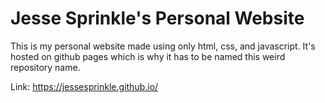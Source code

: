# Jesse Sprinkle's Personal Website
This is my personal website made using only html, css, and javascript. It's hosted on github pages which is why it has to be named this weird repository name.

Link: https://jessesprinkle.github.io/
